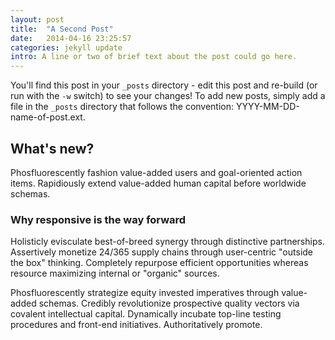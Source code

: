 ```yaml
---
layout: post
title:  "A Second Post"
date:   2014-04-16 23:25:57
categories: jekyll update
intro: A line or two of brief text about the post could go here.
---
```


You'll find this post in your `_posts` directory - edit this post and re-build (or run with the `-w` switch) to see your changes!
To add new posts, simply add a file in the `_posts` directory that follows the convention: YYYY-MM-DD-name-of-post.ext.

## What's new?

Phosfluorescently fashion value-added users and goal-oriented action items. Rapidiously extend value-added human capital before worldwide schemas. 

### Why responsive is the way forward

Holisticly evisculate best-of-breed synergy through distinctive partnerships. Assertively monetize 24/365 supply chains through user-centric "outside the box" thinking. Completely repurpose efficient opportunities whereas resource maximizing internal or "organic" sources.

Phosfluorescently strategize equity invested imperatives through value-added schemas. Credibly revolutionize prospective quality vectors via covalent intellectual capital. Dynamically incubate top-line testing procedures and front-end initiatives. Authoritatively promote.


[jekyll-gh]: https://github.com/mojombo/jekyll
[jekyll]:    http://jekyllrb.com
